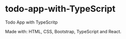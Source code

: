 # todo-app-with-TypeScript
Todo App with TypeScritp

Made with:
HTML, CSS, Bootstrap, TypeScript and React.
